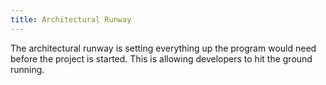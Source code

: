 ```yaml
---
title: Architectural Runway
---
```

The architectural runway is setting everything up the program would need before the project is started. This is allowing developers to hit the ground running.


